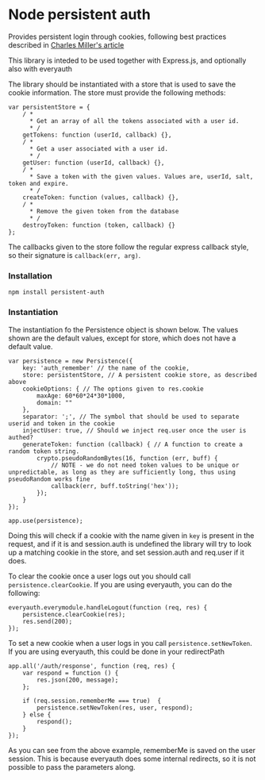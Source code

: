 # Node persistent auth

Provides persistent login through cookies, following best practices described in [Charles Miller's article](http://fishbowl.pastiche.org/2004/01/19/persistent_login_cookie_best_practice/)

This library is inteded to be used together with Express.js, and optionally also with everyauth

The library should be instantiated with a store that is used to save the cookie information. The store must provide the following methods:

	var persistentStore = {
		/ *
		  * Get an array of all the tokens associated with a user id. 
		  * /
		getTokens: function (userId, callback) {},
		/ *
		  *	Get a user associated with a user id.
		  * /
		getUser: function (userId, callback) {},
		/ *
		  *	Save a token with the given values. Values are, userId, salt, token and expire.
		  * /
		createToken: function (values, callback) {},
		/ *
		  * Remove the given token from the database
		  * /
		destroyToken: function (token, callback) {}
	};

The callbacks given to the store follow the regular express callback style, so their signature is `callback(err, arg)`.

### Installation

	npm install persistent-auth

### Instantiation
The instantiation fo the Persistence object is shown below. The values shown are the default values, except for store, which does not have a default value.

	var persistence = new Persistence({
		key: 'auth_remember' // the name of the cookie,
		store: persistentStore, // A persistent cookie store, as described above
		cookieOptions: { // The options given to res.cookie
			maxAge: 60*60*24*30*1000,
			domain: ""
		},
		separator: ';', // The symbol that should be used to separate userid and token in the cookie
		injectUser: true, // Should we inject req.user once the user is authed? 
		generateToken: function (callback) { // A function to create a random token string.
			crypto.pseudoRandomBytes(16, function (err, buff) {
				// NOTE - we do not need token values to be unique or unpredictable, as long as they are sufficiently long, thus using pseudoRandom works fine
				callback(err, buff.toString('hex'));
			});
		}
	});

	app.use(persistence);

Doing this will check if a cookie with the name given in `key` is present in the request, and if it is and session.auth is undefined the library will try to look up a matching cookie in the store, and set session.auth and req.user if it does.

To clear the cookie once a user logs out you should call `persistence.clearCookie`. If you are using everyauth, you can do the following:

	everyauth.everymodule.handleLogout(function (req, res) {
		persistence.clearCookie(res);
		res.send(200);
	});

To set a new cookie when a user logs in you call `persistence.setNewToken`. If you are using everyauth, this could be done in your redirectPath

	app.all('/auth/response', function (req, res) {
		var respond = function () {
			res.json(200, message);
		};

		if (req.session.rememberMe === true)  {
			persistence.setNewToken(res, user, respond);
		} else {
			respond();
		}
	});

As you can see from the above example, rememberMe is saved on the user session. This is because everyauth does some internal redirects, so it is not possible to pass the parameters along.